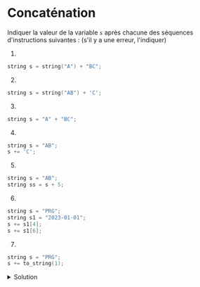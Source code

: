 # Concaténation 

Indiquer la valeur de la variable `s` après chacune des séquences d'instructions suivantes : (s'il y a une erreur, l'indiquer)


1.
~~~cpp
string s = string("A") + "BC";
~~~

2.
~~~cpp
string s = string("AB") + 'C';
~~~

3.
~~~cpp
string s = "A" + "BC";
~~~

4.
~~~cpp
string s = "AB";
s += 'C';
~~~

5.
~~~cpp
string s = "AB";
string ss = s + 5;
~~~
    
6.
~~~cpp
string s = "PRG";
string s1 = "2023-01-01";
s += s1[4]; 
s += s1[6];
~~~

7.
~~~cpp
string s = "PRG";
s += to_string(1);
~~~

<details>
<summary>Solution</summary>

1. ABC
2. ABC
3. erreur
4. ABC
5. erreur
6. PRG-1
7. PRG1

</details>
